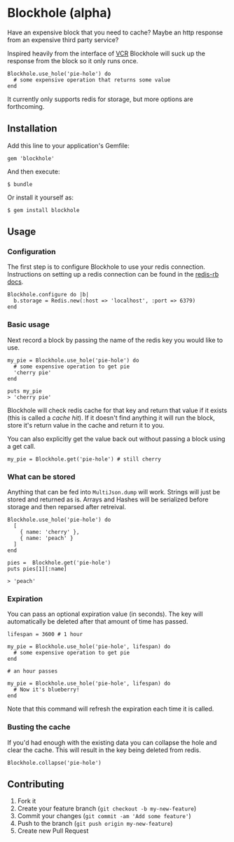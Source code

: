 # Blockhole (alpha)

Have an expensive block that you need to cache? Maybe an http response from an
expensive third party service?

Inspired heavily from the interface of [VCR](https://github.com/vcr/vcr)
Blockhole will suck up the response from the block so it only runs once.

    Blockhole.use_hole('pie-hole') do
      # some expensive operation that returns some value
    end

It currently only supports redis for storage, but more options are forthcoming.



## Installation

Add this line to your application's Gemfile:

    gem 'blockhole'

And then execute:

    $ bundle

Or install it yourself as:

    $ gem install blockhole

## Usage


### Configuration

The first step is to configure Blockhole to use your redis connection.
Instructions on setting up a redis connection can be found in the [redis-rb
docs](https://github.com/redis/redis-rb).

    Blockhole.configure do |b|
      b.storage = Redis.new(:host => 'localhost', :port => 6379)
    end


### Basic usage

Next record a block by passing the name of the redis key you would like to use.

    my_pie = Blockhole.use_hole('pie-hole') do
      # some expensive operation to get pie
      'cherry pie'
    end

    puts my_pie
    > 'cherry pie'

Blockhole will check redis cache for that key and return that value if it
exists (this is called a *cache hit*). If it doesn't find anything it will run
the block, store it's return value in the cache and return it to you.

You can also explicitly get the value back out without passing a block using
a get call.

    my_pie = Blockhole.get('pie-hole') # still cherry

### What can be stored

Anything that can be fed into `MultiJson.dump` will work.
Strings will just be stored and returned as is. Arrays and Hashes will be
serialized before storage and then reparsed after retreival.

    Blockhole.use_hole('pie-hole') do
      [
        { name: 'cherry' },
        { name: 'peach' }
      ]
    end

    pies =  Blockhole.get('pie-hole')
    puts pies[1][:name]

    > 'peach'


### Expiration

You can pass an optional expiration value (in seconds). The key will
automatically be deleted after that amount of time has passed.

    lifespan = 3600 # 1 hour

    my_pie = Blockhole.use_hole('pie-hole', lifespan) do
      # some expensive operation to get pie
    end

    # an hour passes

    my_pie = Blockhole.use_hole('pie-hole', lifespan) do
      # Now it's blueberry!
    end

Note that this command will refresh the expiration each time it is called.

### Busting the cache

If you'd had enough with the existing data you can collapse the hole and clear
the cache. This will result in the key being deleted from redis.

    Blockhole.collapse('pie-hole')


## Contributing

1. Fork it
2. Create your feature branch (`git checkout -b my-new-feature`)
3. Commit your changes (`git commit -am 'Add some feature'`)
4. Push to the branch (`git push origin my-new-feature`)
5. Create new Pull Request
